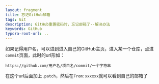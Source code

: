 ```yaml
---
layout: fragment
title: 忘记GitHub邮箱
tags: Git
description: GitHub重置密码时，忘记邮箱了--解决办法
keywords: GitHub
typora-root-url: ..
---
```

如果记得用户名，可以进到进入自己的GitHub主页，进入某一个仓库，点进`commit`页面，此时的url形如：
```
https://github.com/用户名/项目名/commit/一个字符串
```
在这个url后面加上`.patch`，然后在`From:xxxxxx`就可以看到自己的邮箱了
<!--stackedit_data:
eyJoaXN0b3J5IjpbLTE5MDcxMTE2MTksMTIyNDU3ODM0NCwxMT
U3NjA1MjcyLDE2Njc3NjcwNzJdfQ==
-->